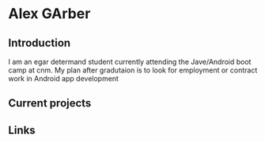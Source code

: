 # Alex GArber

## Introduction

I am an egar determand student currently attending the Jave/Android boot camp at cnm.
 My plan after gradutaion is to look for employment or contract work in Android app development 
 
## Current projects 

## Links
